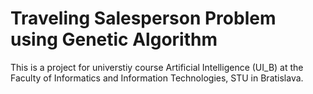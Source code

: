 # Traveling Salesperson Problem using Genetic Algorithm
This is a project for universtiy course Artificial Intelligence (UI_B) at the Faculty of Informatics and Information Technologies, STU in Bratislava.

